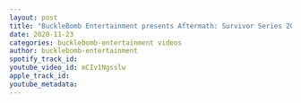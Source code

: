 ```yaml
---
layout: post
title: "BuckleBomb Entertainment presents Aftermath: Survivor Series 2020 Reactions"
date: 2020-11-23
categories: bucklebomb-entertainment videos
author: bucklebomb-entertainment
spotify_track_id: 
youtube_video_id: mCIv1Ngsslw
apple_track_id: 
youtube_metadata: 
---
```

